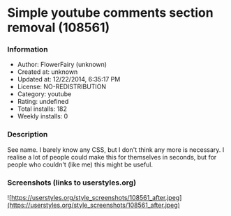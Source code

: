 # Simple youtube comments section removal (108561)

### Information
- Author: FlowerFairy (unknown)
- Created at: unknown
- Updated at: 12/22/2014, 6:35:17 PM
- License: NO-REDISTRIBUTION
- Category: youtube
- Rating: undefined
- Total installs: 182
- Weekly installs: 0


### Description
See name. I barely know any CSS, but I don't think any more is necessary. I realise a lot of people could make this for themselves in seconds, but for people who couldn't (like me) this might be useful.


### Screenshots (links to userstyles.org)
![https://userstyles.org/style_screenshots/108561_after.jpeg](https://userstyles.org/style_screenshots/108561_after.jpeg)


